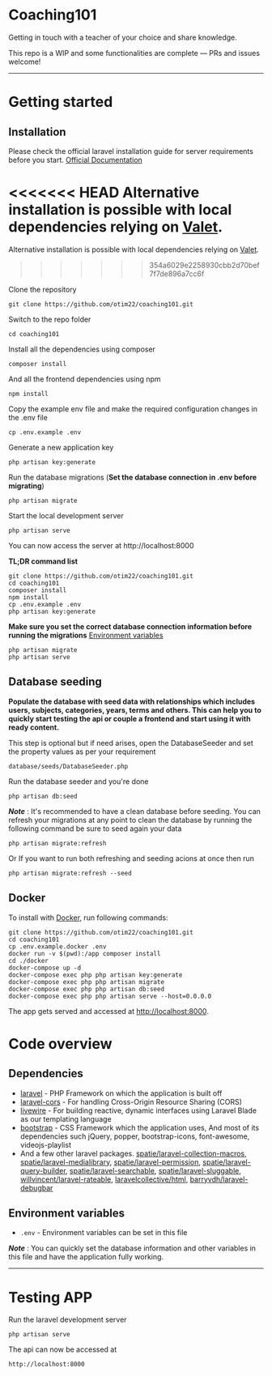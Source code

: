 # Coaching101

Getting in touch with a teacher of your choice and share knowledge.

This repo is a WIP and some functionalities are complete — PRs and issues welcome!

----------

# Getting started

## Installation

Please check the official laravel installation guide for server requirements before you start. [Official Documentation](https://laravel.com/docs/8.X/installation#installation)


<<<<<<< HEAD
Alternative installation is possible with local dependencies relying on [Valet](#valet).
=======
Alternative installation is possible with local dependencies relying on [Valet](#valet). 
>>>>>>> 354a6029e2258930cbb2d70bef7f7de896a7cc6f

Clone the repository

    git clone https://github.com/otim22/coaching101.git

 Switch to the repo folder

    cd coaching101

Install all the dependencies using composer

    composer install

And all the frontend dependencies using npm

    npm install

Copy the example env file and make the required configuration changes in the .env file

    cp .env.example .env

Generate a new application key

    php artisan key:generate

Run the database migrations (**Set the database connection in .env before migrating**)

    php artisan migrate

Start the local development server

    php artisan serve

You can now access the server at http://localhost:8000


**TL;DR command list**

    git clone https://github.com/otim22/coaching101.git
    cd coaching101
    composer install
    npm install
    cp .env.example .env
    php artisan key:generate

**Make sure you set the correct database connection information before running the migrations** [Environment variables](#environment-variables)

    php artisan migrate
    php artisan serve


## Database seeding

**Populate the database with seed data with relationships which includes users, subjects, categories, years, terms and others. This can help you to quickly start testing the api or couple a frontend and start using it with ready content.**

This step is optional but if need arises, open the DatabaseSeeder and set the property values as per your requirement

    database/seeds/DatabaseSeeder.php

Run the database seeder and you're done

    php artisan db:seed

***Note*** : It's recommended to have a clean database before seeding. You can refresh your migrations at any point to clean the database by running the following command be sure to seed again your data

    php artisan migrate:refresh

Or If you want to run both refreshing and seeding acions at once then run

    php artisan migrate:refresh --seed


## Docker

To install with [Docker](https://www.docker.com), run following commands:

```
git clone https://github.com/otim22/coaching101.git
cd coaching101
cp .env.example.docker .env
docker run -v $(pwd):/app composer install
cd ./docker
docker-compose up -d
docker-compose exec php php artisan key:generate
docker-compose exec php php artisan migrate
docker-compose exec php php artisan db:seed
docker-compose exec php php artisan serve --host=0.0.0.0
```

The app gets served and accessed at [http://localhost:8000](http://localhost:8000).


# Code overview

## Dependencies

- [laravel](https://laravel.com) - PHP Framework on which the application is built off
- [laravel-cors](https://github.com/barryvdh/laravel-cors) - For handling Cross-Origin Resource Sharing (CORS)
- [livewire](https://laravel-livewire.com) - For building reactive, dynamic interfaces using Laravel Blade as our templating language
- [bootstrap](https://getbootstrap.com) - CSS Framework which the application uses, And most of its dependencies such jQuery, popper, bootstrap-icons, font-awesome, videojs-playlist
- And a few other laravel packages. [spatie/laravel-collection-macros](https://github.com/spatie/laravel-collection-macros), [spatie/laravel-medialibrary](https://spatie.be/docs/laravel-medialibrary), [spatie/laravel-permission](https://spatie.be/docs/laravel-permission), [spatie/laravel-query-builder](https://github.com/spatie/laravel-query-builder), [spatie/laravel-searchable](https://github.com/spatie/laravel-searchable), [spatie/laravel-sluggable](https://github.com/spatie/laravel-sluggable), [willvincent/laravel-rateable](https://github.com/willvincent/laravel-rateable), [laravelcollective/html](https://laravelcollective.com/docs/6.x/html), [barryvdh/laravel-debugbar](https://github.com/barryvdh/laravel-debugbar)

## Environment variables

- `.env` - Environment variables can be set in this file

***Note*** : You can quickly set the database information and other variables in this file and have the application fully working.

----------


# Testing APP

Run the laravel development server

    php artisan serve

 The api can now be accessed at

    http://localhost:8000
